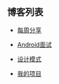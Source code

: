 ## 博客列表
- [每周分享](https://kylingo.github.io/Weekly/)

- [Android面试](https://kylingo.github.io/Interview/)

- [设计模式](https://kylingo.github.io/DesignPattern/)

- [我的项目](./Project.md)
